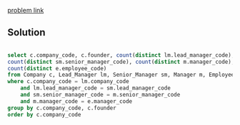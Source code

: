 [problem link](https://www.hackerrank.com/challenges/the-company/problem)

## Solution 

```sql

select c.company_code, c.founder, count(distinct lm.lead_manager_code), 
count(distinct sm.senior_manager_code), count(distinct m.manager_code), 
count(distinct e.employee_code)
from Company c, Lead_Manager lm, Senior_Manager sm, Manager m, Employee e
where c.company_code = lm.company_code
    and lm.lead_manager_code = sm.lead_manager_code
    and sm.senior_manager_code = m.senior_manager_code
    and m.manager_code = e.manager_code
group by c.company_code, c.founder
order by c.company_code

```